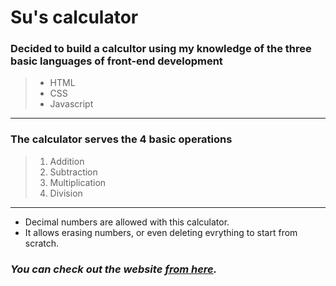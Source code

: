 # Su's calculator 
### Decided to build a calcultor using my knowledge of the three basic languages of front-end development 
>- HTML
>- CSS
>- Javascript
***
### The calculator serves the 4 basic operations
>1. Addition
>2. Subtraction
>3. Multiplication
>4. Division
***
- Decimal numbers are allowed with this calculator.
- It allows erasing numbers, or even deleting evrything to start from scratch.  
  
### ***You can check out the website [from here](https://sucs23.github.io/calculator/).***


